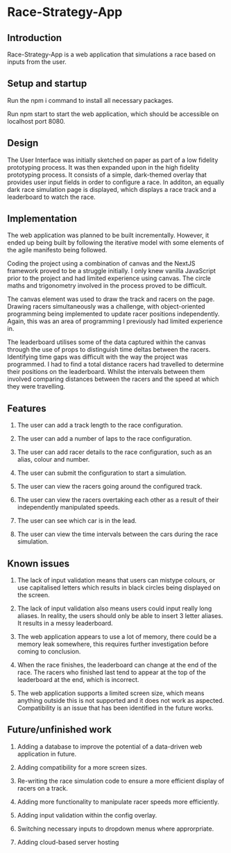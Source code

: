 # Race-Strategy-App  

## Introduction

Race-Strategy-App is a web application that simulations a race based on inputs from the user.

## Setup and startup

Run the npm i command to install all necessary packages.

Run npm start to start the web application, which should be accessible on localhost port 8080.

## Design

The User Interface was initially sketched on paper as part of a low fidelity prototyping process. It was then expanded upon in the high fidelity prototyping process. It consists of a simple, dark-themed overlay that provides user input fields in order to configure a race. In additon, an equally dark race simulation page is displayed, which displays a race track and a leaderboard to watch the race.

## Implementation

The web application was planned to be built incrementally. However, it ended up being built by following the iterative model with some elements of the agile manifesto being followed.

Coding the project using a combination of canvas and the NextJS framework proved to be a struggle initially. I only knew vanilla JavaScript prior to the project and had limited experience using canvas. The circle maths and trigonometry involved in the process proved to be difficult.

The canvas element was used to draw the track and racers on the page. Drawing racers simultaneously was a challenge, with object-oriented programming being implemented to update racer positions independently. Again, this was an area of programming I previously had limited experience in.

The leaderboard utilises some of the data captured within the canvas through the use of props to distinguish time deltas between the racers. Identifying time gaps was difficult with the way the project was programmed. I had to find a total distance racers had travelled to determine their positions on the leaderboard. Whilst the intervals between them involved comparing distances between the racers and the speed at which they were travelling.

## Features

1. The user can add a track length to the race configuration.

2. The user can add a number of laps to the race configuration.

3. The user can add racer details to the race configuration, such as an alias, colour and number.

4. The user can submit the configuration to start a simulation.

5. The user can view the racers going around the configured track.

6. The user can view the racers overtaking each other as a result of their independently manipulated speeds.

7. The user can see which car is in the lead.

8. The user can view the time intervals between the cars during the race simulation.

## Known issues

1. The lack of input validation means that users can mistype colours, or use capitalised letters which results in black circles being displayed on the screen. 

2. The lack of input validation also means users could input really long aliases. In reality, the users should only be able to insert 3 letter aliases. It results in a messy leaderboard.

3. The web application appears to use a lot of memory, there could be a memory leak somewhere, this requires further investigation before coming to conclusion.

4. When the race finishes, the leaderboard can change at the end of the race. The racers who finished last tend to appear at the top of the leaderboard at the end, which is incorrect.

5. The web application supports a limited screen size, which means anything outside this is not supported and it does not work as aspected. Compatibility is an issue that has been identified in the future works.

## Future/unfinished work

1. Adding a database to improve the potential of a data-driven web application in future.

2. Adding compatibility for a more screen sizes.

3. Re-writing the race simulation code to ensure a more efficient display of racers on a track.

4. Adding more functionality to manipulate racer speeds more efficiently.

5. Adding input validation within the config overlay.

6. Switching necessary inputs to dropdown menus where approrpriate.

7. Adding cloud-based server hosting